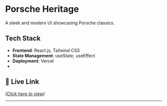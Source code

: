 # Porsche Heritage
A sleek and modern UI showcasing Porsche classics.
## Tech Stack
- **Frontend**: React.js, Tailwind CSS
- **State Management**: useState, useEffect
- **Deployment**: Vercel
- 
## 🔗 Live Link
*([Click here to view](https://porsche-lilac.vercel.app/))*

---
